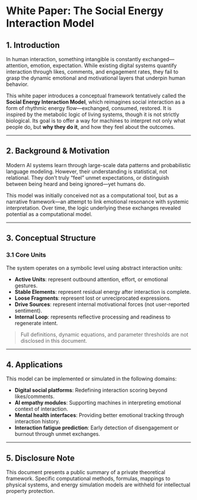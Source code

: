 # White Paper: The Social Energy Interaction Model

## 1. Introduction

In human interaction, something intangible is constantly exchanged—attention, emotion, expectation. While existing digital systems quantify interaction through likes, comments, and engagement rates, they fail to grasp the dynamic emotional and motivational layers that underpin human behavior.

This white paper introduces a conceptual framework tentatively called the **Social Energy Interaction Model**, which reimagines social interaction as a form of rhythmic energy flow—exchanged, consumed, restored. It is inspired by the metabolic logic of living systems, though it is not strictly biological. Its goal is to offer a way for machines to interpret not only what people do, but **why they do it**, and how they feel about the outcomes.

---

## 2. Background & Motivation

Modern AI systems learn through large-scale data patterns and probabilistic language modeling. However, their understanding is statistical, not relational. They don’t truly “feel” unmet expectations, or distinguish between being heard and being ignored—yet humans do.

This model was initially conceived not as a computational tool, but as a narrative framework—an attempt to link emotional resonance with systemic interpretation. Over time, the logic underlying these exchanges revealed potential as a computational model.

---

## 3. Conceptual Structure

### 3.1 Core Units

The system operates on a symbolic level using abstract interaction units:

- **Active Units**: represent outbound attention, effort, or emotional gestures.
- **Stable Elements**: represent residual energy after interaction is complete.
- **Loose Fragments**: represent lost or unreciprocated expressions.
- **Drive Sources**: represent internal motivational forces (not user-reported sentiment).
- **Internal Loop**: represents reflective processing and readiness to regenerate intent.

> Full definitions, dynamic equations, and parameter thresholds are not disclosed in this document.

---

## 4. Applications

This model can be implemented or simulated in the following domains:

- **Digital social platforms**: Redefining interaction scoring beyond likes/comments.
- **AI empathy modules**: Supporting machines in interpreting emotional context of interaction.
- **Mental health interfaces**: Providing better emotional tracking through interaction history.
- **Interaction fatigue prediction**: Early detection of disengagement or burnout through unmet exchanges.

---

## 5. Disclosure Note

This document presents a public summary of a private theoretical framework. Specific computational methods, formulas, mappings to physical systems, and energy simulation models are withheld for intellectual property protection.

